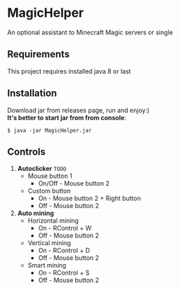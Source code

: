 # MagicHelper
An optional assistant to Minecraft Magic servers or single

## Requirements
This project requires installed java 8 or last

## Installation
Download jar from releases page, run and enjoy:) <br>
**It's better to start jar from from console**:
```
$ java -jar MagicHelper.jar
```

## Controls 
1. **Autoclicker** `TODO`
   - Mouse button 1
     - On/Off - Mouse button 2
   - Custom button
     - On - Mouse button 2 + Right button
     - Off -  Mouse button 2
2. **Auto mining**
   - Horizontal mining
     - On - RControl + W
     - Off - Mouse button 2
   - Vertical mining
     - On - RControl + D
     - Off - Mouse button 2
   - Smart mining
     - On - RControl + S
     - Off - Mouse button 2
